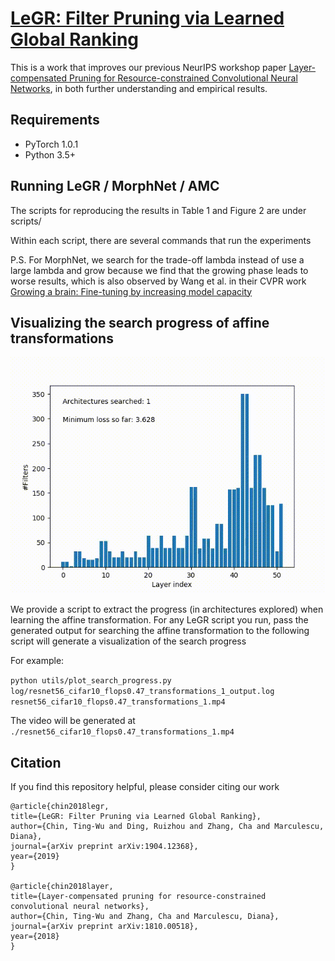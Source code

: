 # [LeGR: Filter Pruning via Learned Global Ranking](https://arxiv.org/abs/1904.12368)

This is a work that improves our previous NeurIPS workshop paper [Layer-compensated Pruning for Resource-constrained Convolutional Neural Networks](https://arxiv.org/abs/1810.00518), in both further understanding and empirical results.

## Requirements

- PyTorch 1.0.1
- Python 3.5+

## Running LeGR / MorphNet / AMC

The scripts for reproducing the results in Table 1 and Figure 2 are under scripts/

Within each script, there are several commands that run the experiments

P.S. For MorphNet, we search for the trade-off lambda instead of use a large lambda and grow because we find that the growing phase leads to worse results, which is also observed by Wang et al. in their CVPR work [Growing a brain: Fine-tuning by increasing model capacity](https://www.ri.cmu.edu/wp-content/uploads/2017/06/yuxiongw_cvpr17_growingcnn.pdf)


## Visualizing the search progress of affine transformations

![Visualizing the search progress](./legr_mbnetv2_cifar100_flops0.13.gif)

We provide a script to extract the progress (in architectures explored) when learning the affine transformation. For any LeGR script you run, pass the generated output for searching the affine transformation to the following script will generate a visualization of the search progress

For example:

`python utils/plot_search_progress.py log/resnet56_cifar10_flops0.47_transformations_1_output.log resnet56_cifar10_flops0.47_transformations_1.mp4`

The video will be generated at `./resnet56_cifar10_flops0.47_transformations_1.mp4`


## Citation

If you find this repository helpful, please consider citing our work

    @article{chin2018legr,
    title={LeGR: Filter Pruning via Learned Global Ranking},
    author={Chin, Ting-Wu and Ding, Ruizhou and Zhang, Cha and Marculescu, Diana},
    journal={arXiv preprint arXiv:1904.12368},
    year={2019}
    }

    @article{chin2018layer,
    title={Layer-compensated pruning for resource-constrained convolutional neural networks},
    author={Chin, Ting-Wu and Zhang, Cha and Marculescu, Diana},
    journal={arXiv preprint arXiv:1810.00518},
    year={2018}
    }


    

